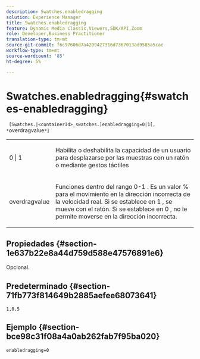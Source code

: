 ```yaml
---
description: Swatches.enabledragging
solution: Experience Manager
title: Swatches.enabledragging
feature: Dynamic Media Classic,Viewers,SDK/API,Zoom
role: Developer,Business Practitioner
translation-type: tm+mt
source-git-commit: f6c97606d7a4209427316d7367013ad9585a5cae
workflow-type: tm+mt
source-wordcount: '85'
ht-degree: 5%

---
```



# Swatches.enabledragging{#swatches-enabledragging}

` [Swatches.|<containerId>_swatches.]enabledragging=0|1[, *`overdragvalue`*]`

<table id="table_B1363BFD20204093AAB326A1AB503B93"> 
 <tbody> 
  <tr> 
   <td> <p> <span class="codeph"> 0 | 1 </span> </p> </td> 
   <td> <p> Habilita o deshabilita la capacidad de un usuario para desplazarse por las muestras con un ratón o mediante gestos táctiles </p> </td> 
  </tr> 
  <tr> 
   <td> <p> <span class="codeph"> <span class="varname"> overdragvalue  </span> </span> </p> </td> 
   <td> <p> Funciones dentro del rango <span class="codeph"> 0-1 </span>. Es un valor <span class="codeph"> % </span> para el movimiento en la dirección incorrecta de la velocidad real. Si se establece en <span class="codeph"> 1 </span>, se mueve con el ratón. Si se establece en <span class="codeph"> 0 </span>, no le permite moverse en la dirección incorrecta. </p> </td> 
  </tr> 
 </tbody> 
</table>

## Propiedades {#section-1e637b22e8a44d759d588e47576891e6}

Opcional.

## Predeterminado {#section-71fb773f814649b2885aefee68073641}

`1,0.5`

## Ejemplo {#section-bce98c31f08a4a0ab262fab7f95ba020}

`enabledragging=0`
